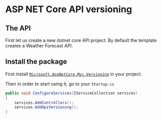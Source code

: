 # ASP NET Core API versioning


## The API

First let us create a new dotnet core API project. By default the template creates a Weather Forecast API. 


## Install the package

First install [`Microsoft.AspNetCore.Mvc.Versioning`](https://www.nuget.org/packages/Microsoft.AspNetCore.Mvc.Versioning/5.0.0?_src=template) in your project. 

Then in order to start using it, go to your `Startup.cs`

```csharp
public void ConfigureServices(IServiceCollection services)
{
    services.AddControllers();
    services.AddApiVersioning();
}
```
